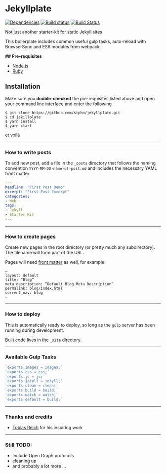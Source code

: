 # Jekyllplate

[![Dependencies](https://david-dm.org/stphn/Jekyllplate.svg)](https://david-dm.org/stphn/Jekyllplate#info=dependencies)
[![Build status](https://ci.appveyor.com/api/projects/status/h12tdfowqiwl7mrf?svg=true)](https://ci.appveyor.com/project/stphn/jekyllplate)
[![Build Status](https://travis-ci.org/stphn/jekyllplate.svg?branch=master)](https://travis-ci.org/stphn/jekyllplate)

Not just another starter-kit for static Jekyll sites

This boilerplate includes common useful gulp tasks, auto-reload with BrowserSync and ES6 modules from webpack.

**## Pre-requisites**

- [Node.js](http://nodejs.org/)
- [Ruby](https://www.ruby-lang.org)

## Installation

Make sure you ****double-checked**** the pre-requisites listed above and open your command line interface and enter the following

``` ssh
$ git clone https://github.com/stphn/jekyllplate.git
$ cd jekillplate
$ yarn install
$ yarn start
```

 et voilà

- - - -

### How to write posts

To add new post, add a file in the `_posts` directory that follows the naming convention `YYYY-MM-DD-name-of-post.md` and includes the necessary YAML front matter:

``` yaml
---
headline: "First Post Demo"
excerpt: "First Post Excerpt"
categories:
- Web
tags:
- Jekyll
- Starter Kit
---
```

- - - -

### How to create pages

Create new pages in the root directory (or pretty much any subdirectory). The filename will form part of the URL.

Pages will need [front matter](https://jekyllrb.com/docs/frontmatter/) as well, for example:

    —
    layout: default
    title: “Blog”
    meta_description: “Default Blog Meta Description”
    permalink: blog/index.html
    current_nav: blog
    —

- - - -

### How to deploy

This is automatically ready to deploy, so long as the `gulp` server has been running during development.

Built code lives in the `_site` directory.

- - - -

### Available Gulp Tasks

``` javascript
`exports.images = images;`
`exports.css = css;`
`exports.js = js;`
`exports.jekyll = jekyll;`
`exports.clean = clean;`
`exports.build = build;`
`exports.watch = watch;`
`exports.default = build;`
```

- - - -

### Thanks and credits

- [Tobias Reich](https://github.com/electerious) for his inspiring work

- - - -

### Still TODO:

*  Include Open Graph protocols
*  cleaning up
*  and probably a lot more …
